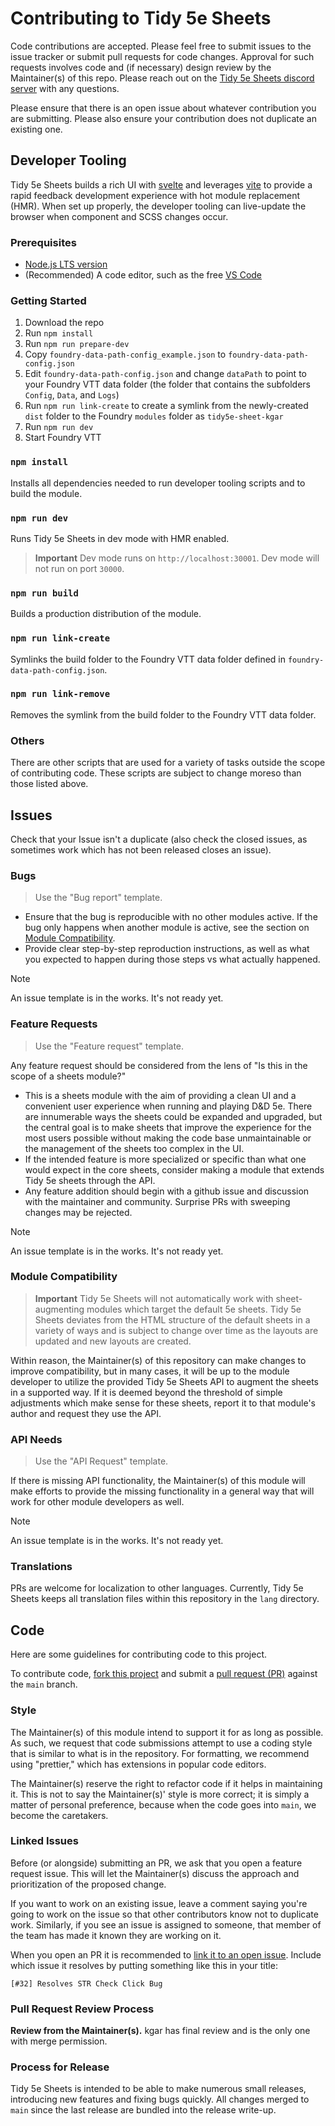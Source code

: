 # Contributing to Tidy 5e Sheets

Code contributions are accepted. Please feel free to submit issues to the issue tracker or submit pull requests for code changes. Approval for such requests involves code and (if necessary) design review by the Maintainer(s) of this repo. Please reach out on the [Tidy 5e Sheets discord server](https://discord.com/channels/1167985253072257115/1167985253512650755) with any questions.

Please ensure that there is an open issue about whatever contribution you are submitting. Please also ensure your contribution does not duplicate an existing one.

## Developer Tooling

Tidy 5e Sheets builds a rich UI with [svelte](https://svelte.dev/) and leverages [vite](https://vitejs.dev/) to provide a rapid feedback development experience with hot module replacement (HMR). When set up properly, the developer tooling can live-update the browser when component and SCSS changes occur.

### Prerequisites

- [Node.js LTS version](https://nodejs.org/en)
- (Recommended) A code editor, such as the free [VS Code](https://code.visualstudio.com/)

### Getting Started

1. Download the repo
2. Run `npm install`
3. Run `npm run prepare-dev`
4. Copy `foundry-data-path-config_example.json` to `foundry-data-path-config.json`
5. Edit `foundry-data-path-config.json` and change `dataPath` to point to your Foundry VTT data folder (the folder that contains the subfolders `Config`, `Data`, and `Logs`)
6. Run `npm run link-create` to create a symlink from the newly-created `dist` folder to the Foundry `modules` folder as `tidy5e-sheet-kgar`
7. Run `npm run dev`
8. Start Foundry VTT

### `npm install`

Installs all dependencies needed to run developer tooling scripts and to build the module.

### `npm run dev`

Runs Tidy 5e Sheets in dev mode with HMR enabled.

> **Important**
> Dev mode runs on `http://localhost:30001`. Dev mode will not run on port `30000`.

### `npm run build`

Builds a production distribution of the module.

### `npm run link-create`

Symlinks the build folder to the Foundry VTT data folder defined in `foundry-data-path-config.json`.

### `npm run link-remove`

Removes the symlink from the build folder to the Foundry VTT data folder.

### Others

There are other scripts that are used for a variety of tasks outside the scope of contributing code. These scripts are subject to change moreso than those listed above.

## Issues

Check that your Issue isn't a duplicate (also check the closed issues, as sometimes work which has not been released closes an issue).

### Bugs

> Use the "Bug report" template.

- Ensure that the bug is reproducible with no other modules active. If the bug only happens when another module is active, see the section on [Module Compatibility](#module-compatibility).
- Provide clear step-by-step reproduction instructions, as well as what you expected to happen during those steps vs what actually happened.

> [!NOTE]
> An issue template is in the works. It's not ready yet.

### Feature Requests

> Use the "Feature request" template.

Any feature request should be considered from the lens of "Is this in the scope of a sheets module?"

- This is a sheets module with the aim of providing a clean UI and a convenient user experience when running and playing D&D 5e. There are innumerable ways the sheets could be expanded and upgraded, but the central goal is to make sheets that improve the experience for the most users possible without making the code base unmaintainable or the management of the sheets too complex in the UI.
- If the intended feature is more specialized or specific than what one would expect in the core sheets, consider making a module that extends Tidy 5e sheets through the API.
- Any feature addition should begin with a github issue and discussion with the maintainer and community. Surprise PRs with sweeping changes may be rejected.

> [!NOTE]
> An issue template is in the works. It's not ready yet.

### Module Compatibility

> **Important**
> Tidy 5e Sheets will not automatically work with sheet-augmenting modules which target the default 5e sheets. Tidy 5e Sheets deviates from the HTML structure of the default sheets in a variety of ways and is subject to change over time as the layouts are updated and new layouts are created.

Within reason, the Maintainer(s) of this repository can make changes to improve compatibility, but in many cases, it will be up to the module developer to utilize the provided Tidy 5e Sheets API to augment the sheets in a supported way. If it is deemed beyond the threshold of simple adjustments which make sense for these sheets, report it to that module's author and request they use the API.

### API Needs

> Use the "API Request" template.

If there is missing API functionality, the Maintainer(s) of this module will make efforts to provide the missing functionality in a general way that will work for other module developers as well.

> [!NOTE]
> An issue template is in the works. It's not ready yet.

### Translations

PRs are welcome for localization to other languages. Currently, Tidy 5e Sheets keeps all translation files within this repository in the `lang` directory.

## Code

Here are some guidelines for contributing code to this project.

To contribute code, [fork this project](https://docs.github.com/en/get-started/quickstart/fork-a-repo) and submit a [pull request (PR)](https://docs.github.com/en/get-started/quickstart/contributing-to-projects#making-a-pull-request) against the `main` branch.

### Style

The Maintainer(s) of this module intend to support it for as long as possible. As such, we request that code submissions attempt to use a coding style that is similar to what is in the repository. For formatting, we recommend using "prettier," which has extensions in popular code editors. 

The Maintainer(s) reserve the right to refactor code if it helps in maintaining it. This is not to say the Maintainer(s)' style is more correct; it is simply a matter of personal preference, because when the code goes into `main`, we become the caretakers.

### Linked Issues

Before (or alongside) submitting an PR, we ask that you open a feature request issue. This will let the Maintainer(s) discuss the approach and prioritization of the proposed change.

If you want to work on an existing issue, leave a comment saying you're going to work on the issue so that other contributors know not to duplicate work. Similarly, if you see an issue is assigned to someone, that member of the team has made it known they are working on it.

When you open an PR it is recommended to [link it to an open issue](https://docs.github.com/en/issues/tracking-your-work-with-issues/linking-a-pull-request-to-an-issue). Include which issue it resolves by putting something like this in your title:

```
[#32] Resolves STR Check Click Bug
```

### Pull Request Review Process

**Review from the Maintainer(s).** kgar has final review and is the only one with merge permission.

### Process for Release

Tidy 5e Sheets is intended to be able to make numerous small releases, introducing new features and fixing bugs quickly. All changes merged to `main` since the last release are bundled into the release write-up.
